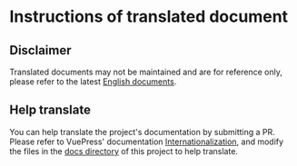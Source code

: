 # Instructions of translated document
## Disclaimer
Translated documents may not be maintained and are for reference only, please refer to the latest [English documents](./README.md).

## Help translate
You can help translate the project's documentation by submitting a PR.
Please refer to VuePress' documentation [Internationalization](https://vuepress.vuejs.org/guide/i18n.html),
and modify the files in the [docs directory]((https://github.com/jshmrtn/vue3-gettext/tree/master/docs)) of this project to help translate.
